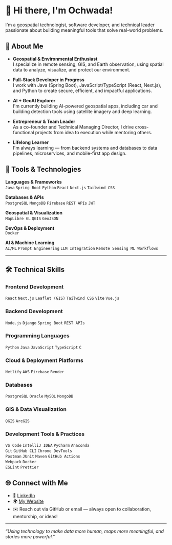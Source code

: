 
# 👋 Hi there, I'm  Ochwada!

 I'm a geospatial technologist, software developer, and technical leader passionate about building meaningful tools that solve real-world problems.

## 🧭 About Me

-  **Geospatial & Environmental Enthusiast**  
  I specialize in remote sensing, GIS, and Earth observation, using spatial data to analyze, visualize, and protect our environment.

-  **Full-Stack Developer in Progress**  
  I work with Java (Spring Boot), JavaScript/TypeScript (React, Next.js), and Python to create secure, efficient, and impactful applications.

-  **AI + GeoAI Explorer**  
  I'm currently building AI-powered geospatial apps, including car and building detection tools using satellite imagery and deep learning.

-  **Entrepreneur & Team Leader**  
  As a co-founder and Technical Managing Director, I drive cross-functional projects from idea to execution while mentoring others.

-  **Lifelong Learner**  
  I'm always learning — from backend systems and databases to data pipelines, microservices, and mobile-first app design.

## 🔧 Tools & Technologies

**Languages & Frameworks**  
`Java` `Spring Boot` `Python` `React` `Next.js` `Tailwind CSS`

**Databases & APIs**  
`PostgreSQL` `MongoDB` `Firebase` `REST APIs` `JWT`

**Geospatial & Visualization**  
`MapLibre GL` `QGIS` `GeoJSON`

**DevOps & Deployment**  
`Docker`

**AI & Machine Learning**  
`AI/ML` `Prompt Engineering` `LLM Integration` `Remote Sensing ML Workflows`

---

## 🛠️ Technical Skills

### **Frontend Development**
`React` `Next.js` `Leaflet (GIS)` `Tailwind CSS` `Vite` `Vue.js`

### **Backend Development**
`Node.js` `Django` `Spring Boot` `REST APIs`

### **Programming Languages**
`Python` `Java` `JavaScript` `TypeScript` `C`

### **Cloud & Deployment Platforms**
`Netlify` `AWS` `Firebase` `Render`

### **Databases**
`PostgreSQL` `Oracle` `MySQL` `MongoDB`

### **GIS & Data Visualization**
`QGIS` `ArcGIS`

### **Development Tools & Practices**
`VS Code` `IntelliJ IDEA` `PyCharm` `Anaconda`  
`Git` `GitHub CLI` `Chrome DevTools`  
`Postman` `JUnit` `Maven` `GitHub Actions`  
`Webpack` `Docker`  
`ESLint` `Prettier`



## 🌐 Connect with Me

- 💼 [LinkedIn](https://www.linkedin.com/in/ochwada-l-66630a36/)
- 🌍 [My Website](https://linda-ochwada.netlify.app/)
- ✉️ Reach out via GitHub or email — always open to collaboration, mentorship, or ideas!

---

_“Using technology to make data more human, maps more meaningful, and stories more powerful.”_




<!--
[More about me](https://linda-ochwada.netlify.app/)

Check out my portfolio <a href="https://ochwada.github.io" target="_blank">Ochwada.linda</a>.




**Ochwada/ochwada** is a ✨ _special_ ✨ repository because its `README.md` (this file) appears on your GitHub profile.

Here are some ideas to get you started:

- 🔭 I’m currently working on ...
- 🌱 I’m currently learning ...
- 👯 I’m looking to collaborate on ...
- 🤔 I’m looking for help with ...
- 💬 Ask me about ...
- 📫 How to reach me: ...
- 😄 Pronouns: ...
- ⚡ Fun fact: ...
-->
